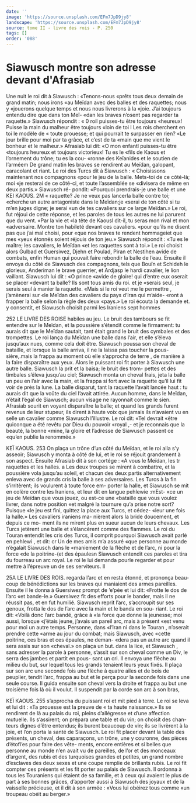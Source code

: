 ```yaml
---
date: ''
image: 'https://source.unsplash.com/EFm7JpD9jy8'
landscape: 'https://source.unsplash.com/EFm7JpD9jy8'
source: tome II - livre des rois - P. 250
tags: []
order: '088'
---
```


# Siawusch montre son adresse devant d'Afrasiab

Une nuit le roi dit à Siawusch : «Tenons-nous «prêts tous deux demain de grand matin; nous irons «au Meïdan avec des balles et des raquettes; nous y «jouerons quelque temps et nous nous livrerons à la «joie. J’ai toujours entendu dire que dans ton Meï-
«dan les braves n’osent pas regarder ta raquette.» Siawusch répondit : « 0 roil puisses-tu être toujours «heureux! Puisse la main du malheur être toujours «loin de toi l Les rois cherchent en toi le modèle de « toute prouesse; et qui pourrait te surpasser en rien? «Le jour brille pour moi par ta grâce, et c’est de ta «main que me vient le bonheur et le malheur.» Afrasiab lui dit: «O mon enfantl puisses-tu être «toujours heureux et toujours victorieux! Tu es le «fils de Kaous et l’ornement du trône; tu es la cou- «ronne des Keïanides et le soutien de l’arméem
De grand matin les braves se rendirent au Meïdan, galopant, caracolant et riant. Le roi des Turcs dit à Siawusch : « Choisissons maintenant nos compagnons «pour le jeu de la balle. Mets-toi de ce côté-là; moi
«je resterai de ce côté-ci, et toute l’assemblée se «divisera de même en deux partis.» Siawusch ré- pondit: «Pourquoi prendrais-je une balle et une
KEI KAOUS. 2M « raquette? Je ne veux pas lancerla balle contre toi;
«cherche un autre antagoniste dans le Meïdan;je «serai de ton côté si tu m’en juges digne; je serai
«un de tes cavaliers sur ce large Meïdan.» Le roi,
fut réjoui de cette réponse, et les paroles de tous les autres ne lui parurent que du vent. «Par la vie et «la tête de Kaousl dit-il, tu seras mon rival et mon «adversaire. Montre ton habileté devant ces cavaliers. «pour qu’ils ne disent pas que j’ai mal choisi, pour
«que nos braves te rendent hommageiet que mes «yeux étonnés soient réjouis de ton jeu.» Siawusch
répondit : «Tu es le maître; les cavaliers, le Meïdan
«et les raquettes sont à toi.»
Le roi choisit alors Gulbad et Guersiwez, Djehn et Poulad, Piran et Nestihen avide de combats, enfin Human qui pouvait faire rebondir la balle de l’eau. Ensuite il envoya du côté de Siawusch des compagnons, tels que Bouïn et Schideh le glorieux, Anderiman le brave guerrier, et Ardjasp le hardi cavalier, le lion vaillant. Siawusch lui dit : «O prince «avide de gloire! qui d’entre eux oserait se placer «devant ta balle? Ils sont tous amis du roi. et je «serais seul, je serais seul à manier la raquette. «Mais si le roi veut me le permettre , j’amènerai sur
«le Meïdan des cavaliers du pays d’Iran qui m’aide-
«ront à frapper la balle selon la règle des deux «pays.» Le roi écouta la demande et. y consentit, et Siawusch choisit parmi les Iraniens sept hommes

252 LE LIVRE DES ROISE
habiles au jeu. Le bruit des tambours se fit entendre sur le Meïdan, et la poussière s’étendit comme le firmament: tu aurais dit que le Meïdan sautait, tant était grand le bruit des cymbales et des trompettes.
Le roi lança du Meïdan une balle dans l’air, et
elle s’éleva jusqu’aux nues, comme cela doit être. Siawusch poussa son cheval de bataille, et lorsque
la balle arriva, il ne la laissa pas toucher la pous- sière,.mais la frappa au moment où elle s’approcha
de terre , de manière à la faire disparaître aux yeux. Alors le puissant roi fit porter à Siawusch une autre balle. Siawusch la prit et la baisa; le bruit des trom- pettes et des timbales s’éleva jusqu’au ciel; Siawusch
monta un cheval frais, jeta la balle un peu en l’air
avec la main, et la frappa si fort avec la raquette qu’il lui fit voir de près la lune. La balle disparut,
tant la raquette l’avait lancée haut : tu aurais dit
que la voûte du ciel l’avait attirée. Aucun homme,
dans le Meïdan, n’était l’égal de Siawusch; aucun
visage ne rayonnait comme le sien. Afrasiab sourit en voyant disparaître la balle; et quand les grands furent revenus de leur stupeur, ils dirent à haute voix que jamais ils n’avaient vu en selle un cavalier comme Siawusch l’illustre. Le roi dit: «Tel devrait
«être quiconque a été revêtu par Dieu du pouvoir «royal ,- et je reconnais que la beauté, la bonne «mine, la gloire et l’adresse de Siawusch passent ce «qu’en publie la renommée.»

KEÏ KAOUS. 253 On plaça un trône d’un côté du Meïdan, et le roi
alla s’y asseoir; Siawusch y monta à côté de lui, et
le roi se réjouit grandement à son aspect. Ensuite Afrasiab dit à son cortége : «A vous le Meïdan, les
tr raquettes et les halles. a Les deux troupes se mirent à combattre, et la poussière vola jusqu’au soleil, et
chacun des deux partis alternativement enleva avec de grands cris la balle à ses adversaires. Les Turcs à la fin s’irritèrent; ils voulurent à toute force em-
porter la halle, et Siawusch se mit en colère contre les Iraniens, et leur dit en langue pehlewie :mEst- «ce un jeu de Meïdan que vous jouez, ou est-ce une «bataille que vous voulez livrer, dans notre position
«et malgré la tournure qu’a prise notre sort? Puisque
«le jeu est fini, quittez la place aux Turcs, et cédez- «leur une fois la halle.» Les cavaliers iraniens ma- nièrent alors la bride doucement, et depuis ce mo- ment ils ne mirent plus en sueur aucun de leurs chevaux. Les Turcs jetèrent une balle et s’élancèrent
comme des flammes. Le roi du Touran entendit les cris des Turcs, il comprit pourquoi Siawusch avait parlé en pehlewi , et dit: cr Un de mes amis m’a assuré
«que personne au monde n’égalait Siawusch dans le «maniement de la flèche et de l’arc, ni pour la force
«de la poitrine-(et des épaulesn
Siawusch entendit ces paroles et tira du fourreau
un arc royal. Le roi le lui demanda pourle regarder et pour mettre à l’épreuve un de ses serviteurs. Il

25A LE LIVRE DES ROIS. regarda l’arc et en resta étonné, et prononça beau-
coup de bénédictions sur les braves qui maniaient des
armes pareilles. Ensuite il le donna à Guersiwez prompt de ’e’pée et lui dit: «Frotte le dos de l’arc
«et bande-le.» Guersiwez fit des efforts pour le bander, mais il ne réussit pas, et en fut humilié. Siawusch reprit l’arc, s’accroupit sur ses genoux, frotta le dos de l’arc avec la main et le banda en sou- riant. Le roi dit: «Voilà donc l’arc bandé, grâce à
«la force que donne la jeunesse; moi aussi, lorsque «j’étais jeune, j’avais un pareil arc, mais à présent
«est venu pour moi un autre temps. Personne, dans «l’lran ni dans le Touran , n’oserait prendre cette
«arme au jour du combat; mais Siawusch, avec
«cette poitrine, ces bras et ces épaules, ne deman-
«dera pas un autre arc quand il sera assis sur son «cheval.»
on plaça un but. dans la lice, et Siawusch , sans adresser la parole à personne, s’assit sur son cheval comme un Div, le serra des jambes et partit en pous- sant un cri. Il envoya une flèche au milieu du but, sur lequel tous les grands tenaient leurs yeux fixés.
Il plaça sur son arc une seconde fois une flèche à quatre ailes et de bois de peuplier, tendit l’arc, frappa au but et le perça pour la seconde fois dans une seule course. Il guida ensuite son cheval vers la droite et frappa au but une troisième fois là où il voulut. ll suspendit par la corde son arc à son bras,

KEÏ KAOUS. 255 s’approcha du puissant roi et mit pied à terre. Le
roi se leva et lui dit : «Ta prouesse est la preuve de « ta haute naissance.»
Ils se rendirent de là au palais du roi, pleins d’allégresse et d’une affection mutuelle. Ils s’assirent;
on prépara une table et du vin; on choisit des chan- teurs dignes d’être entendus; ils burent beaucoup de
vin; ils se livrèrent à la joie, et l’on porta la santé
de Siawusch. Le roi fit placer devant la table des présents, un cheval, des caparaçons, un trône, une
y couronne, des pièces d’étofl’es pour faire des vête-
ments, encore entières et si belles que personne au monde n’en avait vu de pareilles, de l’or et des
monceaux d’argent, des rubis et des turquoises grandes et petites, un grand nombre d’esclaves des deux sexes et une coupe remplie de brillants rubis. Le roi fit compter ces présents et les fit porter au palais de Siawusch. Il ordonna à tous les Touraniens qui étaient de sa famille, et à ceux qui avaient le plus de part à ses bonnes grâces, d’apporter aussi à Siawusch des joyaux et de la vaisselle précieuse, et
il dit à son armée : «Vous lui obéirez tous comme «un troupeau obéit au berger.»
